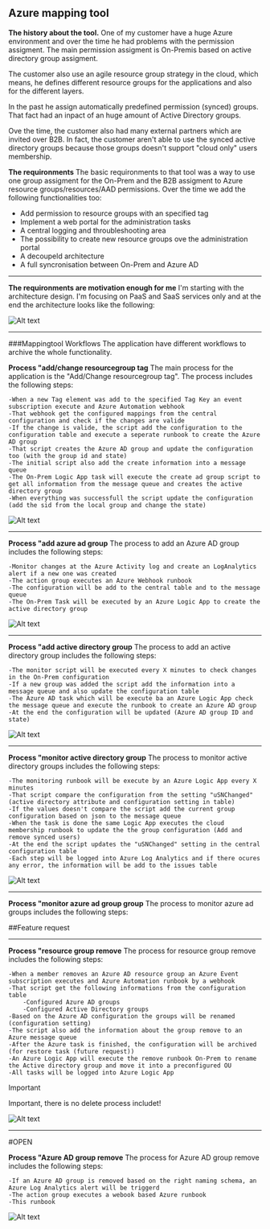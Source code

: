  ## Azure mapping tool

**The history about the tool.**
One of my customer have a huge Azure environment and over the time he had problems with the permission assigment.
The main permission assigment is On-Premis based on active directory group assigment.

The customer also use an agile resource group strategy in the cloud, which  means, he defines different resource groups for the applications and also for the different layers.

In the past he assign automatically predefined permission (synced) groups.
That fact had an inpact of an huge amount of Active Directory groups.

Ove the time, the customer also had many external partners which are invited over B2B. In fact, the customer aren't able to use the synced active directory groups because those groups doesn't support "cloud only" users membership.

**The requironments**
The basic requironments to that tool was a way to use one group assigment for the On-Prem and the B2B assigment to Azure resource groups/resources/AAD permissions.
Over the time we add the following functionalities too:

* Add permission to resource groups with an specified tag
* Implement a web portal for the administration tasks
* A central logging and throubleshooting area
* The possibility to create new resource groups ove the administration portal
* A decoupeld architecture
* A full syncronisation between On-Prem and Azure AD

----------------------------------------------------------------------------

**The requironments are motivation enough for me**
I'm starting with the architecture design. I'm focusing on PaaS and SaaS services only and at the end the architecture looks like the following:

![Alt text](Architecture/Images/Architecture.png?raw=true "Architecture")

----------------------------------------------------------------------------
###Mappingtool Workflows
The application have different workflows to archive the whole functionality.

**Process "add/change resourcegroup tag**
The main process for the application is the "Add/Change resourcegroup tag". 
The process includes the following steps:

    -When a new Tag element was add to the specified Tag Key an event subscription execute and Azure Automation webhook
    -That webhook get the configured mappings from the central configuration and check if the changes are valide
    -If the change is valide, the script add the configuration to the configuration table and execute a seperate runbook to create the Azure AD group
    -That script creates the Azure AD group and update the configuration too (with the group id and state)
    -The initial script also add the create information into a message queue
    -The On-Prem Logic App task will execute the create ad group script to get all information from the message queue and creates the active directory group
    -When everything was successfull the script update the configuration (add the sid from the local group and change the state)

![Alt text](Architecture/Images/AddChangeTagProcess.png?raw=true "Add/Change rg tag")

----------------------------------------------------------------------------

**Process "add azure ad group**
The process to add an Azure AD group includes the following steps:

    -Monitor changes at the Azure Activity log and create an LogAnalytics alert if a new one was created
    -The action group executes an Azure Webhook runbook
    -The configuration will be add to the central table and to the message queue
    -The On-Prem Task will be executed by an Azure Logic App to create the active directory group

![Alt text](Architecture/Images/AddZAADGroupProcess.png?raw=true "Add azure ad group")

----------------------------------------------------------------------------

**Process "add active directory group**
The process to add an active directory group includes the following steps:

    -The monitor script will be executed every X minutes to check changes in the On-Prem configuration
    -If a new group was added the script add the information into a message queue and also update the configuration table
    -The Azure AD task which will be execute ba an Azure Logic App check the message queue and execute the runbook to create an Azure AD group
    -At the end the configuration will be updated (Azure AD group ID and state)

![Alt text](Architecture/Images/AddADGroupProcess.png?raw=true "Add azure ad group")

----------------------------------------------------------------------------

**Process "monitor active directory group**
The process to monitor active directory groups includes the following steps:

    -The monitoring runbook will be execute by an Azure Logic App every X minutes
    -That script compare the configuration from the setting "uSNChanged" (active directory attribute and configuration setting in table)
    -If the values doesn't compare the script add the current group configuration based on json to the message queue
    -When the task is done the same Logic App executes the cloud membership runbook to update the the group configuration (Add and remove synced users)
    -At the end the script updates the "uSNChanged" setting in the central configuration table
    -Each step will be logged into Azure Log Analytics and if there ocures any error, the information will be add to the issues table

![Alt text](Architecture/Images/MonitorADMebershipProcess.png?raw=true "Monitor ad group")

----------------------------------------------------------------------------

**Process "monitor azure ad group group**
The process to monitor azure ad groups includes the following steps:

##Feature request

----------------------------------------------------------------------------

**Process "resource group remove**
The process for resource group remove includes the following steps:

    -When a member removes an Azure AD resource group an Azure Event subscription executes and Azure Automation runbook by a webhook
    -That script get the following informations from the configuration table
        -Configured Azure AD groups
        -Configured Active Directory groups
    -Based on the Azure AD configuration the groups will be renamed (configuration setting)
    -The script also add the information about the group remove to an Azure message queue
    -After the Azure task is finished, the configuration will be archived (for restore task (future request))
    -An Azure Logic App will execute the remove runbook On-Prem to rename the Active directory group and move it into a preconfigured OU
    -All tasks will be logged into Azure Logic App

> [!IMPORTANT]
> Important, there is no delete process includet!

![Alt text](Architecture/Images/RemoveAzRGroupProcess.png?raw=true "Remove Azure RG")

----------------------------------------------------------------------------

#OPEN

**Process "Azure AD group remove**
The process for Azure AD group remove includes the following steps:

    -If an Azure AD group is removed based on the right naming schema, an Azure Log Analytics alert will be triggerd
    -The action group executes a webook based Azure runbook
    -This runbook 

![Alt text](Architecture/Images/MonitorADMebershipProcess.png?raw=true "Monitor ad group")


